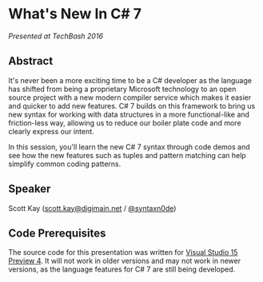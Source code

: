 # What's New In C# 7

*Presented at TechBash 2016*



## Abstract

It's never been a more exciting time to be a C# developer as the language has shifted from being a proprietary Microsoft technology to an open source project with a new modern compiler service which makes it easier and quicker to add new features. C# 7 builds on this framework to bring us new syntax for working with data structures in a more functional-like and friction-less way, allowing us to reduce our boiler plate code and more clearly express our intent.



In this session, you'll learn the new C# 7 syntax through code demos and see how the new features such as tuples and pattern matching can help simplify common coding patterns.



## Speaker

Scott Kay
 ([scott.kay@digimain.net](mailto:scott.kay@digimain.net) / [@syntaxn0de](https://twitter.com/syntaxn0de))



## Code Prerequisites

The source code for this presentation was written for [Visual Studio 15 Preview 4](https://www.visualstudio.com/visual-studio-pre-release-downloads/). It will not work in older versions and may not work in newer versions, as the language features for C# 7 are still being developed.